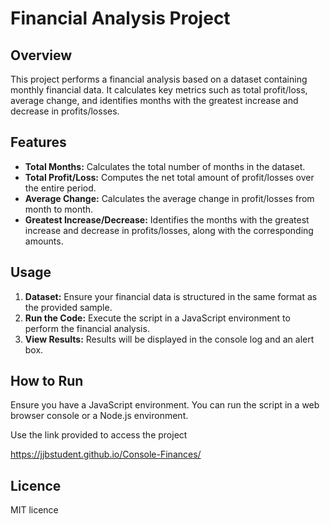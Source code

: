# Financial Analysis Project

## Overview

This project performs a financial analysis based on a dataset containing monthly financial data. It calculates key metrics such as total profit/loss, average change, and identifies months with the greatest increase and decrease in profits/losses.

## Features

- **Total Months:** Calculates the total number of months in the dataset.
- **Total Profit/Loss:** Computes the net total amount of profit/losses over the entire period.
- **Average Change:** Calculates the average change in profit/losses from month to month.
- **Greatest Increase/Decrease:** Identifies the months with the greatest increase and decrease in profits/losses, along with the corresponding amounts.

## Usage

1. **Dataset:** Ensure your financial data is structured in the same format as the provided sample.
2. **Run the Code:** Execute the script in a JavaScript environment to perform the financial analysis.
3. **View Results:** Results will be displayed in the console log and an alert box.

## How to Run

Ensure you have a JavaScript environment. You can run the script in a web browser console or a Node.js environment.

Use the link provided to access the project 

https://jjbstudent.github.io/Console-Finances/

## Licence 

MIT licence
